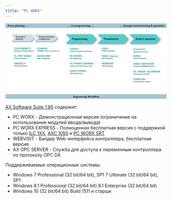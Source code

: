 ```yaml
---
title: "PC WORX"
---
```


![Engineering workflow](engineereing-workflow.png)

[AX Software Suite 1.85](https://www.phoenixcontact.com/online/portal/ru/?uri=pxc-oc-itemdetail:pid=2985660&library=ruru&tab=5) содержит:  
* PC WORX - Демонстрационная версия (ограничение на использование модулей ввода/вывода)
* PC WORX EXPRESS  - Полноценная бесплатная версия с поддержкой только [ILC 1XX](https://www.phoenixcontact.com/online/portal/ru/?uri=pxc-oc-itemdetail:pid=2700973&library=ruru&tab=5), [AXC 1050](https://www.phoenixcontact.com/online/portal/ru/?uri=pxc-oc-itemdetail:pid=2700988&library=ruru&tab=5) и [PC WORX SRT](https://www.phoenixcontact.com/online/portal/ru/?uri=pxc-oc-itemdetail:pid=2701680&library=ruru&tab=5)
* WEBVISIT - Билдер Web-интерфейса контроллера, бесплатная версия
* AX OPC SERVER - Служба для доступа к переменным контроллера по протоколу OPC DA 

Поддерживаемые операционные системы:
* Windows 7 Professional (32 bit/64 bit), SP1 7 Ultimate (32 bit/64 bit), SP1
* Windows 8.1 Professional (32 bit/64 bit) 8.1 Enterprise (32 bit/64 bit)
* Windows 10 (32 bit/64 bit) Build 1511 и старше
